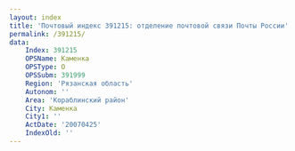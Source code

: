 ```yaml
---
layout: index
title: 'Почтовый индекс 391215: отделение почтовой связи Почты России'
permalink: /391215/
data:
    Index: 391215
    OPSName: Каменка
    OPSType: О
    OPSSubm: 391999
    Region: 'Рязанская область'
    Autonom: ''
    Area: 'Кораблинский район'
    City: Каменка
    City1: ''
    ActDate: '20070425'
    IndexOld: ''
---
```

